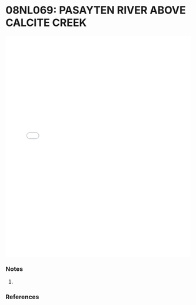 # 08NL069: PASAYTEN RIVER ABOVE CALCITE CREEK

<iframe src="/distribution_estimation/_static/stations/08NL069_fdc.html" width="100%" height="600" frameborder="0"></iframe>

### Notes
1. 

### References

